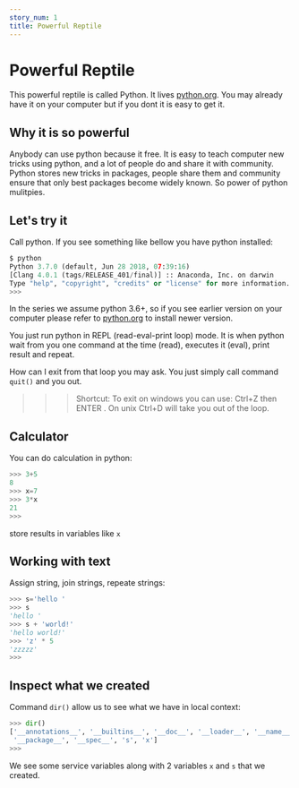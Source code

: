 ```yaml
---
story_num: 1
title: Powerful Reptile
---
```


# Powerful Reptile

This powerful reptile is called Python. It lives [python.org](http://python.org). You may already have it on your computer but if you dont it is easy to get it. 

## Why it is so powerful

Anybody can use python because it free. It is easy to teach computer new tricks using python, and a lot of people do and share it with community. Python stores new tricks in packages, people share them and community ensure that only best packages become widely known. So power of python mulitpies.

## Let's try it

Call python. If you see something like bellow you have python installed:

```python
$ python
Python 3.7.0 (default, Jun 28 2018, 07:39:16) 
[Clang 4.0.1 (tags/RELEASE_401/final)] :: Anaconda, Inc. on darwin
Type "help", "copyright", "credits" or "license" for more information.
>>>  
```

In the series we assume python 3.6+, so if you see earlier version on your computer please refer to [python.org](http://python.org) to install newer version.

You just run python in REPL (read-eval-print loop) mode. It is when python wait from you one command at the time (read), executes it (eval), print result and repeat.

How can I exit from that loop you may ask. You just simply call command `quit()` and you out.

>>> Shortcut: To exit on windows you can use: Ctrl+Z then ENTER . On unix Ctrl+D will take you out of the loop.

## Calculator

You can do calculation in python:

```python
>>> 3+5
8
>>> x=7
>>> 3*x
21
>>>  
```

store results in variables like `x`

## Working with text

Assign string, join strings, repeate strings:

```python
>>> s='hello '
>>> s
'hello '
>>> s + 'world!'
'hello world!'
>>> 'z' * 5
'zzzzz'
>>> 
```

## Inspect what we created

Command `dir()` allow us to see what we have in local context:

```python
>>> dir()
['__annotations__', '__builtins__', '__doc__', '__loader__', '__name__', 
 '__package__', '__spec__', 's', 'x']
>>>
```

We see some service variables along with 2 variables `x` and `s` that we created.
